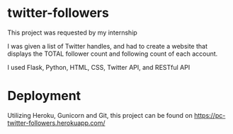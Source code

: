 # twitter-followers

This project was requested by my internship

I was given a list of Twitter handles, and had to create a website that displays the TOTAL follower count and following count of each account.

I used Flask, Python, HTML, CSS, Twitter API, and RESTful API

# Deployment

Utilizing Heroku, Gunicorn and Git, this project can be found on https://pc-twitter-followers.herokuapp.com/

